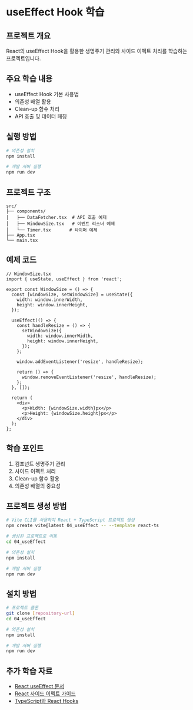 # useEffect Hook 학습

## 프로젝트 개요
React의 useEffect Hook을 활용한 생명주기 관리와 사이드 이펙트 처리를 학습하는 프로젝트입니다.

## 주요 학습 내용
- useEffect Hook 기본 사용법
- 의존성 배열 활용
- Clean-up 함수 처리
- API 호출 및 데이터 페칭

## 실행 방법
```bash
# 의존성 설치
npm install

# 개발 서버 실행
npm run dev
```

## 프로젝트 구조
```
src/
├── components/
│   ├── DataFetcher.tsx  # API 호출 예제
│   ├── WindowSize.tsx   # 이벤트 리스너 예제
│   └── Timer.tsx       # 타이머 예제
├── App.tsx
└── main.tsx
```

## 예제 코드
```tsx
// WindowSize.tsx
import { useState, useEffect } from 'react';

export const WindowSize = () => {
  const [windowSize, setWindowSize] = useState({
    width: window.innerWidth,
    height: window.innerHeight,
  });

  useEffect(() => {
    const handleResize = () => {
      setWindowSize({
        width: window.innerWidth,
        height: window.innerHeight,
      });
    };

    window.addEventListener('resize', handleResize);

    return () => {
      window.removeEventListener('resize', handleResize);
    };
  }, []);

  return (
    <div>
      <p>Width: {windowSize.width}px</p>
      <p>Height: {windowSize.height}px</p>
    </div>
  );
};
```

## 학습 포인트
1. 컴포넌트 생명주기 관리
2. 사이드 이펙트 처리
3. Clean-up 함수 활용
4. 의존성 배열의 중요성

## 프로젝트 생성 방법

```bash
# Vite CLI를 사용하여 React + TypeScript 프로젝트 생성
npm create vite@latest 04_useEffect -- --template react-ts

# 생성된 프로젝트로 이동
cd 04_useEffect

# 의존성 설치
npm install

# 개발 서버 실행
npm run dev
```

## 설치 방법

```bash
# 프로젝트 클론
git clone [repository-url]
cd 04_useEffect

# 의존성 설치
npm install

# 개발 서버 실행
npm run dev
```

## 추가 학습 자료

- [React useEffect 문서](https://react.dev/reference/react/useEffect)
- [React 사이드 이펙트 가이드](https://react.dev/learn/synchronizing-with-effects)
- [TypeScript와 React Hooks](https://react-typescript-cheatsheet.netlify.app/docs/basic/getting-started/hooks/)
